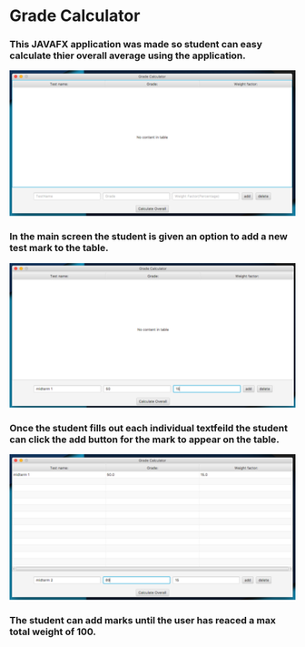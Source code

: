 # Grade Calculator
### This JAVAFX application was made so student can easy calculate thier overall average using the application.

![](images/start.png)
### In the main screen the student is given an option to add a new test mark to the table.

![](images/add.png)
### Once the student fills out each individual textfeild the student can click the add button for the mark to appear on the table.

![](images/add2.png)
### The student can add marks until the user has reaced a max total weight of 100.

